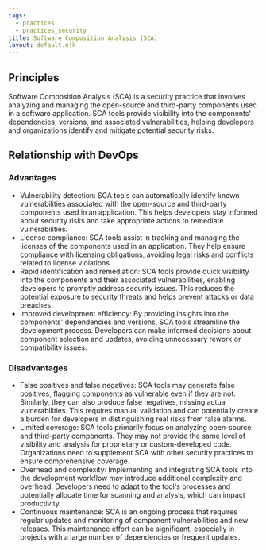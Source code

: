 ```yaml
---
tags:
  - practices
  - practices_security
title: Software Composition Analysis (SCA)
layout: default.njk
---
```


## Principles

Software Composition Analysis (SCA) is a security practice that involves analyzing and managing the open-source and third-party components used in a software application. SCA tools provide visibility into the components' dependencies, versions, and associated vulnerabilities, helping developers and organizations identify and mitigate potential security risks.

## Relationship with DevOps

### Advantages

- Vulnerability detection: SCA tools can automatically identify known vulnerabilities associated with the open-source and third-party components used in an application. This helps developers stay informed about security risks and take appropriate actions to remediate vulnerabilities.
- License compliance: SCA tools assist in tracking and managing the licenses of the components used in an application. They help ensure compliance with licensing obligations, avoiding legal risks and conflicts related to license violations.
- Rapid identification and remediation: SCA tools provide quick visibility into the components and their associated vulnerabilities, enabling developers to promptly address security issues. This reduces the potential exposure to security threats and helps prevent attacks or data breaches.
- Improved development efficiency: By providing insights into the components' dependencies and versions, SCA tools streamline the development process. Developers can make informed decisions about component selection and updates, avoiding unnecessary rework or compatibility issues.

### Disadvantages

- False positives and false negatives: SCA tools may generate false positives, flagging components as vulnerable even if they are not. Similarly, they can also produce false negatives, missing actual vulnerabilities. This requires manual validation and can potentially create a burden for developers in distinguishing real risks from false alarms.
- Limited coverage: SCA tools primarily focus on analyzing open-source and third-party components. They may not provide the same level of visibility and analysis for proprietary or custom-developed code. Organizations need to supplement SCA with other security practices to ensure comprehensive coverage.
- Overhead and complexity: Implementing and integrating SCA tools into the development workflow may introduce additional complexity and overhead. Developers need to adapt to the tool's processes and potentially allocate time for scanning and analysis, which can impact productivity.
- Continuous maintenance: SCA is an ongoing process that requires regular updates and monitoring of component vulnerabilities and new releases. This maintenance effort can be significant, especially in projects with a large number of dependencies or frequent updates.

